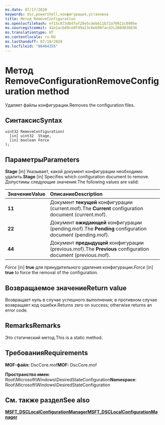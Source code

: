 ```yaml
---
ms.date: 07/17/2020
keywords: dsc,powershell,конфигурация,установка
title: Метод RemoveConfiguration
ms.openlocfilehash: ef15c873d8dfaf28e5cdeb611b72a70921c099be
ms.sourcegitcommit: 41e1acbd9ce0f49a23c6eb99facd2c280d836836
ms.translationtype: HT
ms.contentlocale: ru-RU
ms.lasthandoff: 07/18/2020
ms.locfileid: "86464355"
---
```

# <a name="removeconfiguration-method"></a><span data-ttu-id="162ea-103">Метод RemoveConfiguration</span><span class="sxs-lookup"><span data-stu-id="162ea-103">RemoveConfiguration method</span></span>

<span data-ttu-id="162ea-104">Удаляет файлы конфигурации.</span><span class="sxs-lookup"><span data-stu-id="162ea-104">Removes the configuration files.</span></span>

## <a name="syntax"></a><span data-ttu-id="162ea-105">Синтаксис</span><span class="sxs-lookup"><span data-stu-id="162ea-105">Syntax</span></span>

```mof
uint32 RemoveConfiguration(
  [in] uint32  Stage,
  [in] boolean Force
);
```

## <a name="parameters"></a><span data-ttu-id="162ea-106">Параметры</span><span class="sxs-lookup"><span data-stu-id="162ea-106">Parameters</span></span>

<span data-ttu-id="162ea-107">**Stage** \[in\] Указывает, какой документ конфигурации необходимо удалить.</span><span class="sxs-lookup"><span data-stu-id="162ea-107">**Stage** \[in\] Specifies which configuration document to remove.</span></span> <span data-ttu-id="162ea-108">Допустимы следующие значения:</span><span class="sxs-lookup"><span data-stu-id="162ea-108">The following values are valid:</span></span>

|<span data-ttu-id="162ea-109">Значение</span><span class="sxs-lookup"><span data-stu-id="162ea-109">Value</span></span> |<span data-ttu-id="162ea-110">Описание</span><span class="sxs-lookup"><span data-stu-id="162ea-110">Description</span></span> |
|:--- |:---|
|<span data-ttu-id="162ea-111">**1**</span><span class="sxs-lookup"><span data-stu-id="162ea-111">**1**</span></span> | <span data-ttu-id="162ea-112">Документ **текущей** конфигурации (current.mof).</span><span class="sxs-lookup"><span data-stu-id="162ea-112">The **Current** configuration document (current.mof).</span></span> |
|<span data-ttu-id="162ea-113">**2**</span><span class="sxs-lookup"><span data-stu-id="162ea-113">**2**</span></span> | <span data-ttu-id="162ea-114">Документ **ожидающей** конфигурации (pending.mof).</span><span class="sxs-lookup"><span data-stu-id="162ea-114">The **Pending** configuration document (pending.mof).</span></span>  |
|<span data-ttu-id="162ea-115">**4**</span><span class="sxs-lookup"><span data-stu-id="162ea-115">**4**</span></span> | <span data-ttu-id="162ea-116">Документ **предыдущей** конфигурации (previous.mof).</span><span class="sxs-lookup"><span data-stu-id="162ea-116">The **Previous** configuration document (previous.mof).</span></span> |

<span data-ttu-id="162ea-117">*Force* \[in\] **true** для принудительного удаления конфигурации.</span><span class="sxs-lookup"><span data-stu-id="162ea-117">*Force* \[in\] **true** to force the removal of the configuration.</span></span>

## <a name="return-value"></a><span data-ttu-id="162ea-118">Возвращаемое значение</span><span class="sxs-lookup"><span data-stu-id="162ea-118">Return value</span></span>

<span data-ttu-id="162ea-119">Возвращает нуль в случае успешного выполнения; в противном случае возвращает код ошибки.</span><span class="sxs-lookup"><span data-stu-id="162ea-119">Returns zero on success; otherwise returns an error code.</span></span>

## <a name="remarks"></a><span data-ttu-id="162ea-120">Remarks</span><span class="sxs-lookup"><span data-stu-id="162ea-120">Remarks</span></span>

<span data-ttu-id="162ea-121">Это статический метод.</span><span class="sxs-lookup"><span data-stu-id="162ea-121">This is a static method.</span></span>

## <a name="requirements"></a><span data-ttu-id="162ea-122">Требования</span><span class="sxs-lookup"><span data-stu-id="162ea-122">Requirements</span></span>

<span data-ttu-id="162ea-123">**MOF-файл:** DscCore.mof</span><span class="sxs-lookup"><span data-stu-id="162ea-123">**MOF:** DscCore.mof</span></span>

<span data-ttu-id="162ea-124">**Пространство имен**: Root\Microsoft\Windows\DesiredStateConfiguration</span><span class="sxs-lookup"><span data-stu-id="162ea-124">**Namespace**: Root\Microsoft\Windows\DesiredStateConfiguration</span></span>

## <a name="see-also"></a><span data-ttu-id="162ea-125">См. также раздел</span><span class="sxs-lookup"><span data-stu-id="162ea-125">See also</span></span>

[<span data-ttu-id="162ea-126">**MSFT_DSCLocalConfigurationManager**</span><span class="sxs-lookup"><span data-stu-id="162ea-126">**MSFT_DSCLocalConfigurationManager**</span></span>](msft-dsclocalconfigurationmanager.md)
